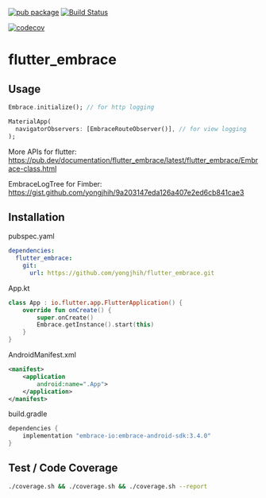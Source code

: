 [![pub package](https://img.shields.io/pub/v/flutter_embrace.svg)](https://pub.dev/packages/flutter_embrace)
[![Build Status](https://api.cirrus-ci.com/github/yongjhih/flutter_embrace.svg)](https://cirrus-ci.com/github/yongjhih/flutter_embrace)
<!--[![Build Status](https://travis-ci.org/yongjhih/flutter_embrace.svg?branch=master)](https://travis-ci.org/yongjhih/flutter_embrace)-->
[![codecov](https://codecov.io/gh/yongjhih/flutter_embrace/branch/master/graph/badge.svg)](https://codecov.io/gh/yongjhih/flutter_embrace)

# flutter_embrace

## Usage

```dart
Embrace.initialize(); // for http logging

MaterialApp(
  navigatorObservers: [EmbraceRouteObserver()], // for view logging
);
```

More APIs for flutter: https://pub.dev/documentation/flutter_embrace/latest/flutter_embrace/Embrace-class.html

EmbraceLogTree for Fimber: https://gist.github.com/yongjhih/9a203147eda126a407e2ed6cb841cae3

## Installation

pubspec.yaml

```yaml
dependencies:
  flutter_embrace:
    git:
      url: https://github.com/yongjhih/flutter_embrace.git
```

App.kt

```kt
class App : io.flutter.app.FlutterApplication() {
    override fun onCreate() {
        super.onCreate()
        Embrace.getInstance().start(this)
    }
}
```

AndroidManifest.xml

```xml
<manifest>
    <application
        android:name=".App">
    </application>
</manifest>
```

build.gradle

```gradle
dependencies {
    implementation "embrace-io:embrace-android-sdk:3.4.0"
}
```

## Test / Code Coverage

```sh
./coverage.sh && ./coverage.sh && ./coverage.sh --report
```

